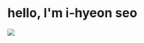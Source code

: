 # hello, I'm i-hyeon seo

<img src="https://img.shields.io/badge/내마음-3766AB?style=flat-square&logo=Python&logoColor=white"/></a>
